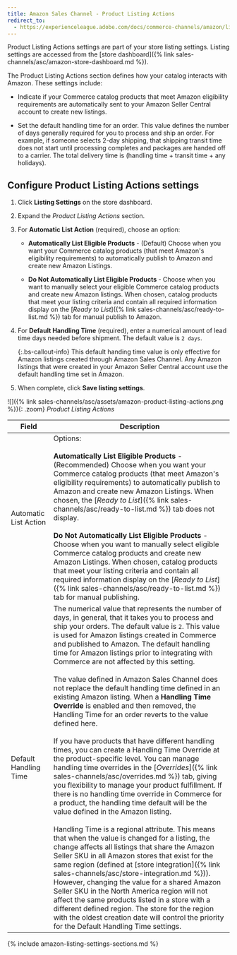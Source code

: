 ```yaml
---
title: Amazon Sales Channel - Product Listing Actions
redirect_to:
  - https://experienceleague.adobe.com/docs/commerce-channels/amazon/listing-settings/product-listing-actions.html
---
```


Product Listing Actions settings are part of your store listing settings. Listing settings are accessed from the [store dashboard]({% link sales-channels/asc/amazon-store-dashboard.md %}).

The Product Listing Actions section defines how your catalog interacts with Amazon. These settings include:

- Indicate if your Commerce catalog products that meet Amazon eligibility requirements are automatically sent to your Amazon Seller Central account to create new listings.

- Set the default handling time for an order. This value defines the number of days generally required for you to process and ship an order. For example, if someone selects 2-day shipping, that shipping transit time does not start until processing completes and packages are handed off to a carrier. The total delivery time is (handling time + transit time + any holidays).

## Configure Product Listing Actions settings

1. Click **Listing Settings** on the store dashboard.

1. Expand the _Product Listing Actions_ section.

1. For **Automatic List Action** (required), choose an option:

   - **Automatically List Eligible Products** - (Default) Choose when you want your Commerce catalog products (that meet Amazon's eligibility requirements) to automatically publish to Amazon and create new Amazon Listings.

   - **Do Not Automatically List Eligible Products** - Choose when you want to manually select your eligible Commerce catalog products and create new Amazon listings. When chosen, catalog products that meet your listing criteria and contain all required information display on the [_Ready to List_]({% link sales-channels/asc/ready-to-list.md %}) tab for manual publish to Amazon.

1. For **Default Handling Time** (required), enter a numerical amount of lead time days needed before shipment. The default value is `2 days`.

   {:.bs-callout-info}
   This default handing time value is only effective for Amazon listings created through Amazon Sales Channel. Any Amazon listings that were created in your Amazon Seller Central account use the default handling time set in Amazon.

1. When complete, click **Save listing settings**.

![]({% link sales-channels/asc/assets/amazon-product-listing-actions.png %}){: .zoom}
_Product Listing Actions_

|Field|Description|
|--- |--- |
|Automatic List Action|Options:<br/><br/>**Automatically List Eligible Products** - (Recommended) Choose when you want your Commerce catalog products (that meet Amazon's eligibility requirements) to automatically publish to Amazon and create new Amazon Listings. When chosen, the [_Ready to List_]({% link sales-channels/asc/ready-to-list.md %}) tab does not display. <br/><br/>**Do Not Automatically List Eligible Products** - Choose when you want to manually select eligible Commerce catalog products and create new Amazon Listings. When chosen, catalog products that meet your listing criteria and contain all required information display on the [_Ready to List_]({% link sales-channels/asc/ready-to-list.md %}) tab for manual publishing.|
|Default Handling Time|The numerical value that represents the number of days, in general, that it takes you to process and ship your orders. The default value is `2`. This value is used for Amazon listings created in Commerce and published to Amazon. The default handling time for Amazon listings prior to integrating with Commerce are not affected by this setting.<br/><br/>The value defined in Amazon Sales Channel does not replace the default handling time defined in an existing Amazon listing. When a **Handling Time Override** is enabled and then removed, the Handling Time for an order reverts to the value defined here.<br/><br/>If you have products that have different handling times, you can create a Handling Time Override at the product-specific level. You can manage handling time overrides in the [_Overrides_]({% link sales-channels/asc/overrides.md %}) tab, giving you flexibility to manage your product fulfillment. If there is no handling time override in Commerce for a product, the handling time default will be the value defined in the Amazon listing.<br/><br/>Handling Time is a regional attribute. This means that when the value is changed for a listing, the change affects all listings that share the Amazon Seller SKU in all Amazon stores that exist for the same region (defined at [store integration]({% link sales-channels/asc/store-integration.md %})). However, changing the value for a shared Amazon Seller SKU in the North America region will not affect the same products listed in a store with a different defined region. The store for the region with the oldest creation date will control the priority for the Default Handling Time settings.|

{% include amazon-listing-settings-sections.md %}
